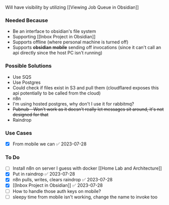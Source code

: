 Will have visibility by utilizing [[Viewing Job Queue in Obsidian]]

### Needed Because
- Be an interface to obsidian's file system
- Supporting [[Inbox Project in Obsidian]]
- Supports offline (where personal machine is turned off)
- Supports **obsidian mobile** sending off invocations (since it can't call an api directly since the host PC isn't running)

### Possible Solutions
- Use SQS
- Use Postgres
- Could check if files exist in S3 and pull them (cloudflared exposes this api potentially to be called from the cloud)
- n8n
- I'm using hosted postgres, why don't I use it for rabbitmq?
- ~~Pubnub - Won't work as it doesn't really let messages sit around, it's not designed for that~~
- Raindrop

### Use Cases
- [x] From mobile we can ✅ 2023-07-28

### To Do
- [ ] Install n8n on server I guess with docker [[Home Lab and Architecture]]
- [x] Put in raindrop ✅ 2023-07-28
- [x] n8n pulls, writes, clears raindrop ✅ 2023-07-28
- [x] [[Inbox Project in Obsidian]] ✅ 2023-07-28
- [ ] How to handle those auth keys on mobile?
- [ ] sleepy time from mobile isn't working, change the name to invoke too